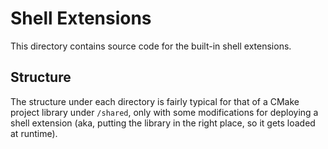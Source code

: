 # Shell Extensions
This directory contains source code for the built-in shell extensions.

## Structure
The structure under each directory is fairly typical for that of a CMake project library under `/shared`, only with some modifications for deploying a shell extension (aka, putting the library in the right place, so it gets loaded at runtime).
